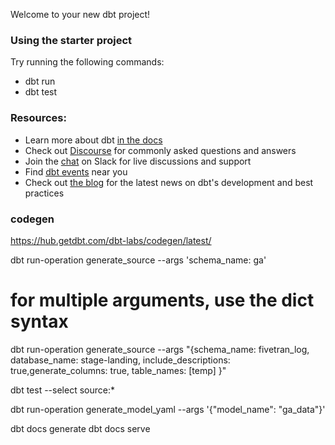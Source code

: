 Welcome to your new dbt project!

### Using the starter project

Try running the following commands:
- dbt run
- dbt test


### Resources:
- Learn more about dbt [in the docs](https://docs.getdbt.com/docs/introduction)
- Check out [Discourse](https://discourse.getdbt.com/) for commonly asked questions and answers
- Join the [chat](https://community.getdbt.com/) on Slack for live discussions and support
- Find [dbt events](https://events.getdbt.com) near you
- Check out [the blog](https://blog.getdbt.com/) for the latest news on dbt's development and best practices

### codegen
https://hub.getdbt.com/dbt-labs/codegen/latest/


 dbt run-operation generate_source --args 'schema_name: ga'

 # for multiple arguments, use the dict syntax
 dbt run-operation generate_source --args "{schema_name: fivetran_log, database_name: stage-landing, include_descriptions: true,generate_columns: true, table_names: [temp]   }"


dbt test --select source:*


 dbt run-operation generate_model_yaml --args '{"model_name": "ga_data"}'

 dbt docs generate
 dbt docs serve